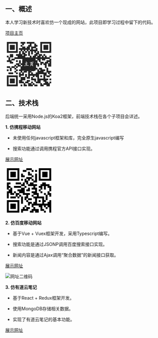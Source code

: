 ## 一、概述

本人学习新技术时喜欢仿一个现成的网站，此项目即学习过程中留下的代码。

[项目主页](http://xubo.ren)

<img alt="网址二维码" src="https://github.com/xubo-bj/images/blob/master/qr-black.png"  height="150" width="150">

## 二、技术栈

后端统一采用Node.js的Koa2框架，前端技术栈在各个子项目会详述。

**1. 仿携程移动网站**

* 未使用任何javascript框架和库，完全原生javascript编写

* 搜索功能通过调用携程官方API接口实现。

[展示网址](http://xubo.ren/ctrip)

<img alt="网址二维码" src="https://github.com/xubo-bj/images/blob/master/ctrip.png"  height="150" width="150">

**2. 仿百度移动网站**

* 基于Vue + Vuex框架开发，采用Typescript编写。

* 搜索功能是通过JSONP调用百度搜索接口实现。

* 新闻内容是通过Ajax调用“聚合数据”的新闻接口获取。

[展示网址](http://xubo.ren/ctrip)

<img alt="网址二维码" src="http://xubo.ren/homepage/images/.png"  height="150" width="150">

**3. 仿有道云笔记**

* 基于React + Redux框架开发。

* 使用MongoDB存储相关数据。

* 实现了有道云笔记的基本功能。

[展示网址](http://xubo.ren/note)





